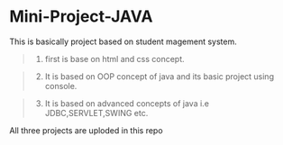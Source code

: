 # Mini-Project-JAVA
This is basically project based on student magement system.

> 1. first is base on html and css concept.

> 2. It is based on OOP concept of java and its basic project using console.

> 3. It is based on advanced concepts of java i.e JDBC,SERVLET,SWING etc.

All three projects are uploded in this repo
